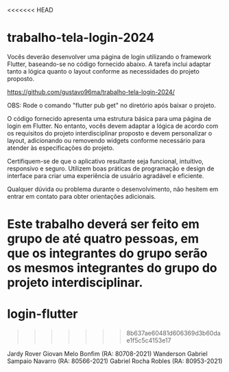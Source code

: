 <<<<<<< HEAD
# trabalho-tela-login-2024

Vocês deverão desenvolver uma página de login utilizando o framework Flutter, baseando-se no código fornecido abaixo. A tarefa inclui adaptar tanto a lógica quanto o layout conforme as necessidades do projeto proposto.

https://github.com/gustavo96ma/trabalho-tela-login-2024/

OBS: Rode o comando "flutter pub get" no diretório após baixar o projeto.

O código fornecido apresenta uma estrutura básica para uma página de login em Flutter. No entanto, vocês devem adaptar a lógica de acordo com os requisitos do projeto interdisciplinar proposto e devem personalizar o layout, adicionando ou removendo widgets conforme necessário para atender às especificações do projeto.

Certifiquem-se de que o aplicativo resultante seja funcional, intuitivo, responsivo e seguro. Utilizem boas práticas de programação e design de interface para criar uma experiência de usuário agradável e eficiente.

Qualquer dúvida ou problema durante o desenvolvimento, não hesitem em entrar em contato para obter orientações adicionais.

Este trabalho deverá ser feito em grupo de até quatro pessoas, em que os integrantes do grupo serão os mesmos integrantes do grupo do projeto interdisciplinar.
=======
# login-flutter
>>>>>>> 8b637ae60481d606369d3b60dae1f5c5c4153e17

Jardy Rover Giovan Melo Bonfim (RA: 80708-2021)
Wanderson Gabriel Sampaio Navarro (RA: 80566-2021)
Gabriel Rocha Robles (RA: 80953-2021)

